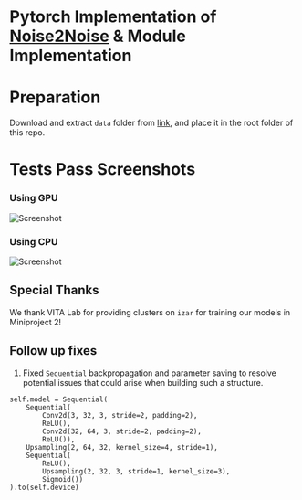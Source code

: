 # Pytorch Implementation of [Noise2Noise](https://arxiv.org/abs/1803.04189) & Module Implementation

# Preparation
Download and extract `data` folder from [link](https://drive.google.com/file/d/1u9EIGj0z6LspZcj2wpStIqdLYsNwC6Bl/view?usp=sharing), and place it in the root folder of this repo.

# Tests Pass Screenshots
### Using GPU
![Screenshot](https://i.ibb.co/VJTbsFg/image.png)

### Using CPU
![Screenshot](https://i.ibb.co/Ld9B4Y7/image.png)

## Special Thanks
We thank VITA Lab for providing clusters on `izar` for training our models in Miniproject 2!

## Follow up fixes
1. Fixed `Sequential` backpropagation and parameter saving to resolve potential issues that could arise when building such a structure.
```
self.model = Sequential(
    Sequential(
        Conv2d(3, 32, 3, stride=2, padding=2),
        ReLU(),
        Conv2d(32, 64, 3, stride=2, padding=2),
        ReLU()),
    Upsampling(2, 64, 32, kernel_size=4, stride=1),
    Sequential(
        ReLU(),
        Upsampling(2, 32, 3, stride=1, kernel_size=3),
        Sigmoid())
).to(self.device)
```
